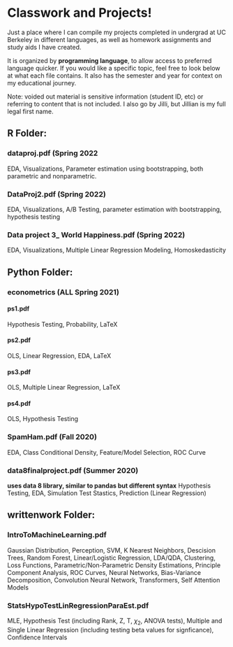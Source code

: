 # Classwork and Projects!

Just a place where I can compile my projects completed in undergrad at UC Berkeley in different languages, as well as homework assignments and study aids I have created. 

It is organized by **programming language**, to allow access to preferred language quicker. If you would like a specific topic, feel free to look below at what each file contains. It also has the semester and year for context on my educational journey.

Note: voided out material is sensitive information (student ID, etc) or referring to content that is not included. I also go by Jilli, but Jillian is my full legal first name. 

## R Folder:
### dataproj.pdf (Spring 2022
EDA, Visualizations, Parameter estimation using bootstrapping, both parametric and nonparametric. 
### DataProj2.pdf (Spring 2022)
EDA, Visualizations, A/B Testing, parameter estimation with bootstrapping, hypothesis testing
### Data project 3_ World Happiness.pdf (Spring 2022)
EDA, Visualizations, Multiple Linear Regression Modeling, Homoskedasticity

## Python Folder:
### econometrics (ALL Spring 2021)
#### ps1.pdf
Hypothesis Testing, Probability, LaTeX
#### ps2.pdf
OLS, Linear Regression, EDA, LaTeX
#### ps3.pdf
OLS, Multiple Linear Regression, LaTeX
#### ps4.pdf
OLS, Hypothesis Testing
### SpamHam.pdf (Fall 2020)
EDA, Class Conditional Density, Feature/Model Selection, ROC Curve
### data8finalproject.pdf (Summer 2020)
**uses data 8 library, similar to pandas but different syntax** Hypothesis Testing, EDA, Simulation Test Stastics, Prediction (Linear Regression)

## writtenwork Folder:
### IntroToMachineLearning.pdf
Gaussian Distribution, Perception, SVM, K Nearest Neighbors, Descision Trees, Random Forest, Linear/Logistic Regression, LDA/QDA, Clustering, Loss Functions, Parametric/Non-Parametric Density Estimations, Principle Component Analysis, ROC Curves, Neural Networks, Bias-Variance Decomposition, Convolution Neural Network, Transformers, Self Attention Models
### StatsHypoTestLinRegressionParaEst.pdf
MLE, Hypothesis Test (including Rank, Z, T, $\chi_{2}$, ANOVA tests), Multiple and Single Linear Regression (including testing beta values for signficance), Confidence Intervals
